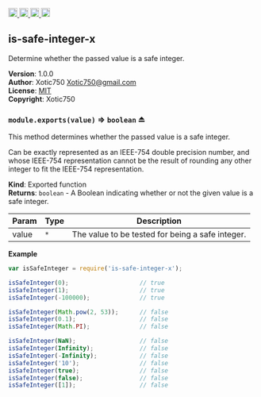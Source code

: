 <a href="https://travis-ci.org/Xotic750/is-safe-integer-x"
   title="Travis status">
<img
   src="https://travis-ci.org/Xotic750/is-safe-integer-x.svg?branch=master"
   alt="Travis status" height="18"/>
</a>
<a href="https://david-dm.org/Xotic750/is-safe-integer-x"
   title="Dependency status">
<img src="https://david-dm.org/Xotic750/is-safe-integer-x.svg"
   alt="Dependency status" height="18"/>
</a>
<a href="https://david-dm.org/Xotic750/is-safe-integer-x#info=devDependencies"
   title="devDependency status">
<img src="https://david-dm.org/Xotic750/is-safe-integer-x/dev-status.svg"
   alt="devDependency status" height="18"/>
</a>
<a href="https://badge.fury.io/js/is-safe-integer-x" title="npm version">
<img src="https://badge.fury.io/js/is-safe-integer-x.svg"
   alt="npm version" height="18"/>
</a>
<a name="module_is-safe-integer-x"></a>

## is-safe-integer-x
Determine whether the passed value is a safe integer.

**Version**: 1.0.0  
**Author**: Xotic750 <Xotic750@gmail.com>  
**License**: [MIT](&lt;https://opensource.org/licenses/MIT&gt;)  
**Copyright**: Xotic750  
<a name="exp_module_is-safe-integer-x--module.exports"></a>

### `module.exports(value)` ⇒ <code>boolean</code> ⏏
This method determines whether the passed value is a safe integer.

Can be exactly represented as an IEEE-754 double precision number, and
whose IEEE-754 representation cannot be the result of rounding any other
integer to fit the IEEE-754 representation.

**Kind**: Exported function  
**Returns**: <code>boolean</code> - A Boolean indicating whether or not the given value is a
 safe integer.  

| Param | Type | Description |
| --- | --- | --- |
| value | <code>\*</code> | The value to be tested for being a safe integer. |

**Example**  
```js
var isSafeInteger = require('is-safe-integer-x');

isSafeInteger(0);                    // true
isSafeInteger(1);                    // true
isSafeInteger(-100000);              // true

isSafeInteger(Math.pow(2, 53));      // false
isSafeInteger(0.1);                  // false
isSafeInteger(Math.PI);              // false

isSafeInteger(NaN);                  // false
isSafeInteger(Infinity);             // false
isSafeInteger(-Infinity);            // false
isSafeInteger('10');                 // false
isSafeInteger(true);                 // false
isSafeInteger(false);                // false
isSafeInteger([1]);                  // false
```
